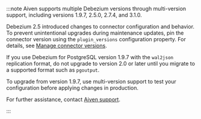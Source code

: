 :::note
Aiven supports multiple Debezium versions through multi-version support, including
versions 1.9.7, 2.5.0, 2.7.4, and 3.1.0.

Debezium 2.5 introduced changes to connector configuration and behavior. To prevent
unintentional upgrades during maintenance updates, pin the connector version using the
`plugin_versions` configuration property.
For details, see [Manage connector versions](/docs/products/kafka/kafka-connect/howto/manage-connector-versions).

If you use Debezium for PostgreSQL version 1.9.7 with the `wal2json` replication format,
do not upgrade to version 2.0 or later until you migrate to a supported format such as
`pgoutput`.

To upgrade from version 1.9.7, use multi-version support to test your configuration
before applying changes in production.

For further assistance, contact [Aiven support](mailto:support@aiven.io).

:::

